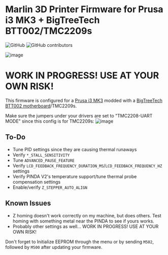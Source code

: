 # Marlin 3D Printer Firmware for Prusa i3 MK3 + BigTreeTech BTT002/TMC2209s

![GitHub](https://img.shields.io/github/license/marlinfirmware/marlin.svg)
![GitHub contributors](https://img.shields.io/github/contributors/marlinfirmware/marlin.svg)

![image](https://user-images.githubusercontent.com/13375512/71555715-1cc24f00-29e4-11ea-89d4-ad3bfa27b243.png)

# WORK IN PROGRESS! USE AT YOUR OWN RISK!

This firmware is configured for a [Prusa i3 MK3](https://www.prusa3d.com/original-prusa-i3-mk3/) modded with a [BigTreeTech BTT002 motherboard](https://twitter.com/biqu_hope/status/1189807693336236032)/TMC2209s.

Make sure the jumpers under your drivers are set to "TMC2208-UART MODE" since this config is for TMC2209s:
![image](https://user-images.githubusercontent.com/13375512/72644762-b23b6980-3926-11ea-8c01-950351374699.png)

## To-Do
* Tune PID settings since they are causing thermal runaways
* Verify `*_STALL_SENSITIVITY`
* Tune `ADVANCED_PAUSE_FEATURE`
* Verify `LCD_FEEDBACK_FREQUENCY_DURATION_MS`/`LCD_FEEDBACK_FREQUENCY_HZ` settings
* Verify PINDA V2's temperature support/tune thermal probe compensation settings
* Enable/verify `Z_STEPPER_AUTO_ALIGN`

## Known Issues
* Z homing doesn't work correctly on my machine, but does others. Test homing with something metal near the PINDA to see if yours works.
* Probably other settings as well... WORK IN PROGRESS! USE AT YOUR OWN RISK!

Don't forget to Initialize EEPROM through the menu or by sending `M502`, followed by `M500` after updating your firmware.
